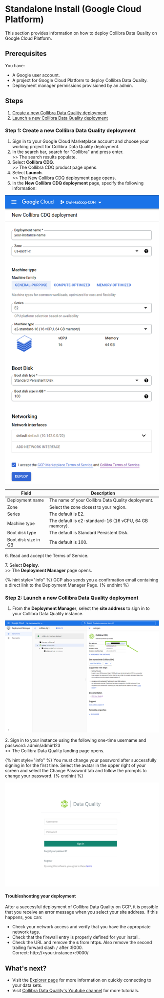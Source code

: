 # Standalone Install (Google Cloud Platform)

This section provides information on how to deploy Collibra Data Quality on Google Cloud Platform.&#x20;

## Prerequisites

You have:&#x20;

* A Google user account.
* A project for Google Cloud Platform to deploy Collibra Data Quality.
* Deployment manager permissions provisioned by an admin.

## Steps

1. [Create a new Collibra Data Quality deployment](standalone-install-google-cloud-platform.md#step-1-create-a-new-collibra-data-quality-deployment)
2. [Launch a new Collibra Data Quality deployment](standalone-install-google-cloud-platform.md#step-2-launching-a-new-collibra-data-quality-deployment)

### Step 1: Create a new Collibra Data Quality deployment

1. Sign in to your Google Cloud Marketplace account and choose your working project for Collibra Data Quality deployment.
2. In the search bar, search for "Collibra" and press enter.\
   \>> The search results populate.
3. Select **Collibra CDQ**.\
   \>> The Collibra CDQ product page opens.
4. Select **Launch**.\
   \>> The New Collibra CDQ deployment page opens.
5. In the **New Collibra CDQ deployment** page, specify the following information:

![](<../../.gitbook/assets/dq-google-cloud-marketplace-deployment-specifications (1).png>)

| Field                | Description                                            |
| -------------------- | ------------------------------------------------------ |
| Deployment name      | The name of your Collibra Data Quality deployment.     |
| Zone                 | Select the zone closest to your region.                |
| Series               | The default is E2.                                     |
| Machine type         | The default is e2-standard-16 (16 vCPU, 64 GB memory). |
| Boot disk type       | The default is Standard Persistent Disk.               |
| Boot disk size in GB | The default is 100.                                    |

6\. Read and accept the Terms of Service.

7\. Select **Deploy**.\
&#x20;   \>> The **Deployment Manager** page opens.

{% hint style="info" %}
GCP also sends you a confirmation email containing a direct link to the Deployment Manager Page.
{% endhint %}

### Step 2: Launch a new Collibra Data Quality deployment

1. From the **Deployment Manager**, select the **site address** to sign in to your Collibra Data Quality instance.

![](../../.gitbook/assets/dq-google-cloud-marketplace-deployment-manager-success.png)

2\. Sign in to your instance using the following one-time username and password: admin/admin123\
&#x20;   \>> The Collibra Data Quality landing page opens.

{% hint style="info" %}
You must change your password after successfully signing in for the first time. Select the avatar in the upper right of your screen and select the Change Password tab and follow the prompts to change your password.
{% endhint %}

![A successful deployment shows the sign in page when you open your instance.](../../.gitbook/assets/dq-google-cloud-marketplace-successful-deployment.png)

#### Troubleshooting your deployment

After a successful deployment of Collibra Data Quality on GCP, it is possible that you receive an error message when you select your site address. If this happens, you can:

* Check your network access and verify that you have the appropriate network tags.
* Check that the firewall entry is properly defined for your install.
* Check the URL and remove the **s** from http**s**. Also remove the second trailing forward slash `/` after :9000.\
  Correct: http://\<your.instance>:9000/

## What's next?

* Visit the [Explorer page](../../dq-visuals/more/explorer-2.md) for more information on quickly connecting to your data sets.
* Visit [Collibra Data Quality's Youtube channel](https://www.youtube.com/playlist?list=PLD2xg51w57tPl6q9NKwz90iuznQJamaB3) for more tutorials.
